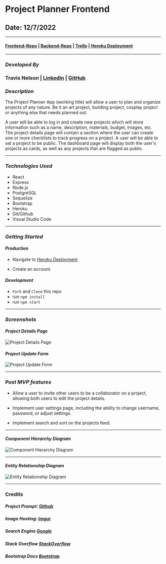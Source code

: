 # Project Planner Frontend

## Date: 12/7/2022

---

#### [Frontend-Repo](https://github.com/tnel91/project-planner-frontend) | [Backend-Repo](https://github.com/tnel91/project-planner-backend) | [Trello](https://trello.com/b/uhNfbuGR/project-planner) | [Heroku Deployment](https://project-planner.herokuapp.com/)

---

### **_Developed By_**

### Travis Nelson | [LinkedIn](https://www.linkedin.com/in/travis-nelson91/) | [GitHub](https://github.com/tnel91)

### **_Description_**

The Project Planner App (working title) will allow a user to plan and organize projects of any nature. Be it an art project, building project, cosplay project or anything else that needs planned out.

A user will be able to log in and create new projects which will store information such as a name, description, materials, budget, images, etc. The project details page will contain a section where the user can create one or more checklists to track progress on a project. A user will be able to set a project to be public. The dashboard page will display both the user's projects as cards, as well as any projects that are flagged as public.

---

### **_Technologies Used_**

- React
- Express
- Node.js
- PostgreSQL
- Sequelize
- Bootstrap
- Heroku
- Git/Github
- Visual Studio Code

---

### **_Getting Started_**

#### _Production_

- Navigate to [Heroku Deployment](https://project-planner.herokuapp.com/)

- Create an account.

#### _Development_

- `Fork` and `Clone` this repo
- run `npm install`
- run `npm start`

---

### **_Screenshots_**

#### _Project Details Page_

![Project Details Page](https://i.imgur.com/Uq8uRLn.png)

#### _Project Update Form_

![Project Update Form](https://i.imgur.com/2jODO5Q.png)

---

### **_Post MVP features_**

- Allow a user to invite other users to be a collaborator on a project, allowing both users to edit the project details.

- Implement user settings page, including the ability to change username, password, or adjust settings.

- Implement search and sort on the projects feed.

---

#### _Component Hierarchy Diagram_

![Component Hierarchy Diagram](https://i.imgur.com/LTu92FL.png)

---

#### _Entity Relationship Diagram_

![Entity Relationship Diagram](https://i.imgur.com/x6uh7lT.png)

---

### Credits

##### Project Prompt: [Github](https://github.com/SEI-R-9-19/u4_project_prompt)

##### Image Hosting: [Imgur](https://imgur.com)

##### Search Engine [Google](http://google.com)

##### Stack Overflow [StackOverflow](https://stackoverflow.com/)

##### Bootstrap Docs [Bootstrap](https://getbootstrap.com/docs/)
